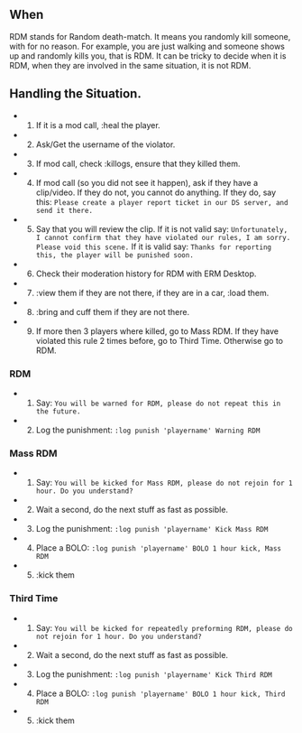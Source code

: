 ## When
RDM stands for Random death-match. It means you randomly kill someone, with for no reason. For example, you are just walking and someone shows up and randomly kills you, that is RDM. It can be tricky to decide when it is RDM, when they are involved in the same situation, it is not RDM.

## Handling the Situation.
* 1. If it is a mod call, :heal the player.
* 2. Ask/Get the username of the violator.
* 3. If mod call, check :killogs, ensure that they killed them.
* 4. If mod call (so you did not see it happen), ask if they have a clip/video. If they do not, you cannot do anything. If they do, say this: ```Please create a player report ticket in our DS server, and send it there.```
* 5. Say that you will review the clip. If it is not valid say: ```Unfortunately, I cannot confirm that they have violated our rules, I am sorry. Please void this scene.``` If it is valid say: ```Thanks for reporting this, the player will be punished soon.```
* 6. Check their moderation history for RDM with ERM Desktop.
* 7. :view them if they are not there, if they are in a car, :load them.
* 8. :bring and cuff them if they are not there.
* 9. If more then 3 players where killed, go to Mass RDM. If they have violated this rule 2 times before, go to Third Time. Otherwise go to RDM.

### RDM
* 1. Say: ```You will be warned for RDM, please do not repeat this in the future.```
* 2. Log the punishment: ```:log punish 'playername' Warning RDM```

### Mass RDM
* 1. Say:  ```You will be kicked for Mass RDM, please do not rejoin for 1 hour. Do you understand?```
* 2. Wait a second, do the next stuff as fast as possible.
* 3. Log the punishment: ```:log punish 'playername' Kick Mass RDM```
* 4. Place a BOLO: ```:log punish 'playername' BOLO 1 hour kick, Mass RDM```
* 5. :kick them

### Third Time
* 1. Say:  ```You will be kicked for repeatedly preforming RDM, please do not rejoin for 1 hour. Do you understand?```
* 2. Wait a second, do the next stuff as fast as possible.
* 3. Log the punishment: ```:log punish 'playername' Kick Third RDM```
* 4. Place a BOLO: ```:log punish 'playername' BOLO 1 hour kick, Third RDM```
* 5. :kick them
